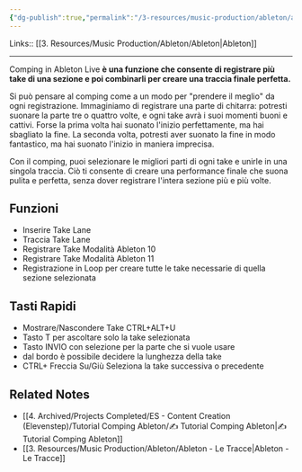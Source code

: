```yaml
---
{"dg-publish":true,"permalink":"/3-resources/music-production/ableton/ableton-comping/","tags":["note"]}
---
```


Links:: [[3. Resources/Music Production/Ableton/Ableton\|Ableton]]

---
Comping in Ableton Live **è una funzione che consente di registrare più take di una sezione e poi combinarli per creare una traccia finale perfetta.**

Si può pensare al comping come a un modo per "prendere il meglio" da ogni registrazione. Immaginiamo di registrare una parte di chitarra: potresti suonare la parte tre o quattro volte, e ogni take avrà i suoi momenti buoni e cattivi. Forse la prima volta hai suonato l'inizio perfettamente, ma hai sbagliato la fine. La seconda volta, potresti aver suonato la fine in modo fantastico, ma hai suonato l'inizio in maniera imprecisa.

Con il comping, puoi selezionare le migliori parti di ogni take e unirle in una singola traccia. Ciò ti consente di creare una performance finale che suona pulita e perfetta, senza dover registrare l'intera sezione più e più volte.

## Funzioni

- Inserire Take Lane
- Traccia Take Lane
- Registrare Take Modalità Ableton 10
- Registrare Take Modalità Ableton 11
- Registrazione in Loop per creare tutte le take necessarie di quella sezione selezionata

## Tasti Rapidi

- Mostrare/Nascondere Take CTRL+ALT+U
- Tasto T per ascoltare solo la take selezionata
- Tasto INVIO con selezione per la parte che si vuole usare
- dal bordo è possibile decidere la lunghezza della take
- CTRL+ Freccia Su/Giù Seleziona la take successiva o precedente


## Related Notes

- [[4. Archived/Projects Completed/ES - Content Creation (Elevenstep)/Tutorial Comping Ableton/✍ Tutorial Comping Ableton\|✍ Tutorial Comping Ableton]]
- [[3. Resources/Music Production/Ableton/Ableton - Le Tracce\|Ableton - Le Tracce]]



